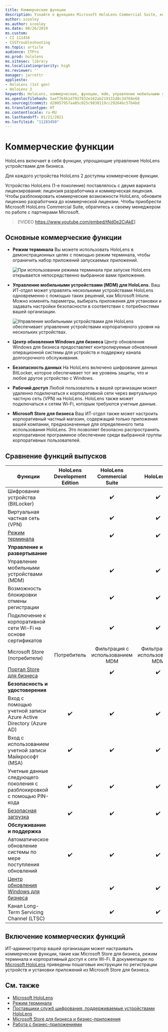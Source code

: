 ```yaml
---
title: Коммерческие функции
description: Узнайте о функциях Microsoft HoloLens Commercial Suite, которые упрощают для предприятий управление устройствами HoloLens.
author: scooley
ms.author: scooley
ms.date: 08/26/2019
ms.custom:
- CI 111456
- CSSTroubleshooting
ms.topic: article
audience: ITPro
ms.prod: hololens
ms.sitesec: library
ms.localizationpriority: high
ms.reviewer: ''
manager: jarrettr
appliesto:
- HoloLens (1st gen)
- HoloLens 2
keywords: HoloLens, коммерческие, функции, mdm, управление мобильными устройствами, режим терминала
ms.openlocfilehash: 5aef764b1d7937832e162ab219131d8c3d768e68
ms.sourcegitcommit: d20057957aa05c025c9838119cc29264bc57b4bd
ms.translationtype: HT
ms.contentlocale: ru-RU
ms.lasthandoff: 01/21/2021
ms.locfileid: "11283450"
---
```

# Коммерческие функции

HoloLens включает в себя функции, упрощающие управление HoloLens устройствами для бизнеса.

Для каждого устройства HoloLens 2 доступны коммерческие функции.

Устройство HoloLens (1-е поколение) поставлялось с двумя варианта лицензирования: лицензия разработчика и коммерческая лицензия. Чтобы разблокировать коммерческие возможности HoloLens, обновите лицензию разработчика до коммерческой лицензии. Чтобы приобрести Microsoft HoloLens Commercial Suite, обратитесь к своему менеджером по работе с партнерами Microsoft.

>[!VIDEO https://www.youtube.com/embed/tNd0e2CiAkE]

## Основные коммерческие функции

- **Режим терминала** Вы можете использовать HoloLens в демонстрационных целях с помощью режим терминала, чтобы ограничить набор приложений запускаемых приложений.

  ![При использовании режима терминала при запуске HoloLens открывается непосредственно выбранное вами приложение.](images/201608-kioskmode-400px.png)

- **Управление мобильными устройствами (MDM) для HoloLens.** Ваш ИТ-отдел может управлять несколькими устройствами HoloLens одновременно с помощью таких решений, как Microsoft Intune. Можно изменять параметры, выбирать приложения для установки и задавать настройки безопасности в соответствии с потребностями вашей организации.

  ![Управление мобильными устройствами для HoloLens обеспечивает управление устройствами корпоративного уровня на нескольких устройствах.](images/201608-enterprisemanagement-400px.png)

- **Центр обновления Windows для бизнеса** Центр обновления Windows для бизнеса предоставляет контролируемые обновления операционной системы для устройств и поддержку канала долгосрочного обслуживания.
- **Безопасность данных** На HoloLens включено шифрование данных BitLocker, которое обеспечивает тот же уровень защиты, что и любое другое устройство с Windows.
- **Рабочий доступ** Любой пользователь в вашей организации может удаленно подключаться к корпоративной сети через виртуальную частную сеть (VPN) на HoloLens. HoloLens также может подключаться к сетям Wi-Fi, которым требуются учетные данные.
- **Microsoft Store для бизнеса** Ваш ИТ-отдел также может настроить корпоративный частный магазин, содержащий только приложения вашей компании, предназначенные для определенного типа использования HoloLens. Это позволяет безопасно распространять корпоративное программное обеспечение среди выбранной группы корпоративных пользователей.

## Сравнение функций выпусков

|Функции |HoloLens Development Edition |HoloLens Commercial Suite |HoloLens 2 |
|---|:---:|:---:|:---:|
|Шифрование устройства (BitLocker) | |✔️ |✔️ |
|Виртуальная частная сеть (VPN) | |✔️ |✔️ |
|[Режим терминала](hololens-kiosk.md) | |✔️ |✔️ |
|**Управление и развертывание** | | | |
|Управление мобильными устройствами (MDM) | |✔️ |✔️ |
|Возможность блокировки отмены регистрации | |✔️ |✔️ |
|Подключение к корпоративной сети Wi-Fi на основе сертификатов | |✔️ |✔️ |
|Microsoft Store (потребители) |Потребитель |Фильтрация с использованием MDM |Фильтрация с использованием MDM |
|[Портал Store для бизнеса](https://docs.microsoft.com/microsoft-store/working-with-line-of-business-apps) | |✔️ |✔️ |
|**Безопасность и удостоверения** | | | |
|Вход с помощью учетной записи Azure Active Directory (Azure AD) |✔️ |✔️ |✔️ |
|Вход с использованием учетной записи Майкрософт (MSA) |✔️ |✔️ |✔️ |
|Учетные данные следующего поколения с разблокировкой с помощью PIN-кода |✔️ |✔️ |✔️ |
|[Безопасная загрузка](https://docs.microsoft.com/windows-hardware/design/device-experiences/oem-secure-boot) |✔️ |✔️ |✔️ |
|**Обслуживание и поддержка** | | | |
|Автоматическое обновление системы по мере поступления обновлений |✔️ |✔️ |✔️ |
|[Центр обновления Windows для бизнеса](https://docs.microsoft.com/windows/deployment/update/waas-manage-updates-wufb) | |✔️ |✔️ |
|Канал Long-Term Servicing Channel (LTSC) | |✔️ |✔️ |

## Включение коммерческих функций

ИТ-администратор вашей организации может настраивать коммерческие функции, такие как Microsoft Store для бизнеса, режим терминала и корпоративный доступ к сети Wi-Fi. В документации по [Microsoft HoloLens](index.yml) приведены пошаговые инструкции по регистрации устройств и установки приложений из Microsoft Store для бизнеса.

## См. также

- [Microsoft HoloLens](index.yml)
- [Режим терминала](hololens-kiosk.md)
- [Поставщики служб шифрования, поддерживаемые устройствами HoloLens](/windows/client-management/mdm/configuration-service-provider-reference#csps-supported-in-hololens-devices)
- [Microsoft Store для бизнеса и бизнес-приложения](https://blogs.technet.microsoft.com/sbucci/2016/04/13/windows-store-for-business-and-line-of-business-applications/)
- [Работа с бизнес-приложениями](/microsoft-store/working-with-line-of-business-apps)
